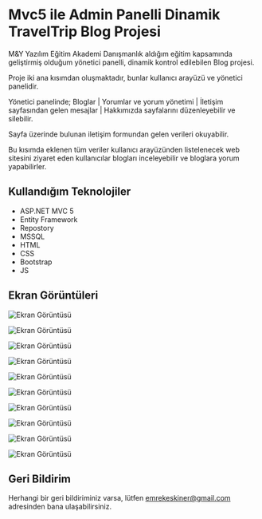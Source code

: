 # Mvc5 ile Admin Panelli Dinamik TravelTrip Blog Projesi


M&Y Yazılım Eğitim Akademi Danışmanlık aldığım eğitim kapsamında geliştirmiş olduğum yönetici panelli, dinamik kontrol edilebilen  Blog projesi.

Proje iki ana kısımdan oluşmaktadır, bunlar kullanıcı arayüzü ve yönetici panelidir. 

Yönetici panelinde; Bloglar | Yorumlar ve yorum yönetimi | İletişim sayfasından gelen mesajlar | Hakkımızda sayfalarını düzenleyebilir ve silebilir.

 Sayfa üzerinde bulunan iletişim formundan gelen verileri okuyabilir. 

Bu kısımda eklenen tüm veriler kullanıcı arayüzünden listelenecek web sitesini ziyaret eden kullanıcılar blogları inceleyebilir ve bloglara yorum yapabilirler.

## Kullandığım Teknolojiler

- ASP.NET MVC 5
- Entity Framework
- Repostory
- MSSQL
- HTML 
- CSS 
- Bootstrap 
- JS


## Ekran Görüntüleri 

![Ekran Görüntüsü](https://github.com/emrekeskiner/TravelTrip/blob/master/TravelTripProje/ekranGorunsutu/Anasayfa.png?raw=true)

![Ekran Görüntüsü](https://github.com/emrekeskiner/TravelTrip/blob/master/TravelTripProje/ekranGorunsutu/Bloglar.png?raw=true)

![Ekran Görüntüsü](https://github.com/emrekeskiner/TravelTrip/blob/master/TravelTripProje/ekranGorunsutu/BlogDetay.png?raw=true)

![Ekran Görüntüsü](https://github.com/emrekeskiner/TravelTrip/blob/master/TravelTripProje/ekranGorunsutu/Hakkimizda.png?raw=true)

![Ekran Görüntüsü](https://github.com/emrekeskiner/TravelTrip/blob/master/TravelTripProje/ekranGorunsutu/iletisim.png?raw=true)

![Ekran Görüntüsü](https://github.com/emrekeskiner/TravelTrip/blob/master/TravelTripProje/ekranGorunsutu/BlogListesi.png?raw=true)

![Ekran Görüntüsü](https://github.com/emrekeskiner/TravelTrip/blob/master/TravelTripProje/ekranGorunsutu/YeniBlogEkle.png?raw=true)

![Ekran Görüntüsü](https://github.com/emrekeskiner/TravelTrip/blob/master/TravelTripProje/ekranGorunsutu/BlogGuncelleme.png?raw=true)

![Ekran Görüntüsü](https://github.com/emrekeskiner/TravelTrip/blob/master/TravelTripProje/ekranGorunsutu/YorumListesi.png?raw=true)

![Ekran Görüntüsü](https://github.com/emrekeskiner/TravelTrip/blob/master/TravelTripProje/ekranGorunsutu/iletisimMesajlar.png?raw=true)

## Geri Bildirim

Herhangi bir geri bildiriminiz varsa, lütfen emrekeskiner@gmail.com adresinden bana ulaşabilirsiniz.
